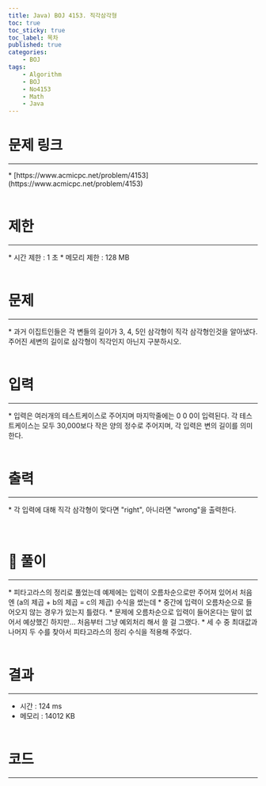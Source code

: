 ```yaml
---
title: Java) BOJ 4153. 직각삼각형
toc: true
toc_sticky: true
toc_label: 목차
published: true
categories:
    - BOJ
tags:
    - Algorithm
    - BOJ
    - No4153
    - Math
    - Java
---
```


# 문제 링크
<hr>
* [https://www.acmicpc.net/problem/4153](https://www.acmicpc.net/problem/4153)<br><br>
 
# 제한
<hr>
* 시간 제한 : 1 초
* 메모리 제한 : 128 MB<br><br>

# 문제
<hr>
* 과거 이집트인들은 각 변들의 길이가 3, 4, 5인 삼각형이 직각 삼각형인것을 알아냈다. 주어진 세변의 길이로 삼각형이 직각인지 아닌지 구분하시오.<br><br>

# 입력
<hr>
* 입력은 여러개의 테스트케이스로 주어지며 마지막줄에는 0 0 0이 입력된다. 각 테스트케이스는 모두 30,000보다 작은 양의 정수로 주어지며, 각 입력은 변의 길이를 의미한다.<br><br>

# 출력
<hr>
* 각 입력에 대해 직각 삼각형이 맞다면 "right", 아니라면 "wrong"을 출력한다.<br><br><br>

# 👀 풀이
<hr>
* 피타고라스의 정리로 풀었는데 예제에는 입력이 오름차순으로만 주어져 있어서 처음엔 (a의 제곱 + b의 제곱 = c의 제곱) 수식을 썼는데 
 * 중간에 입력이 오름차순으로 들어오지 않는 경우가 있는지 틀렸다.
 * 문제에 오름차순으로 입력이 들어온다는 말이 없어서 예상했긴 하지만... 처음부터 그냥 예외처리 해서 쓸 걸 그랬다.
 * 세 수 중 최대값과 나머지 두 수를 찾아서 피타고라스의 정리 수식을 적용해 주었다.<br><br>
 
# 결과 
<hr>

 * 시간 : 124 ms
 * 메모리 : 14012 KB<br><br>
 
# 코드
<hr>

<script src="https://gist.github.com/miro7923/196d69b177d3d418eaaa0638d14ae211.js"></script>
